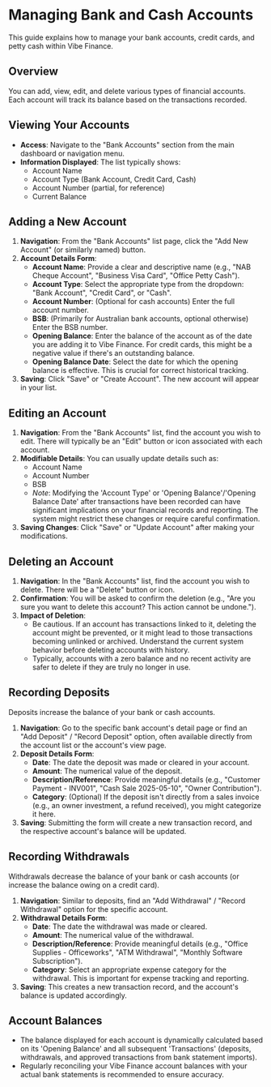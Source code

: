 # Managing Bank and Cash Accounts

This guide explains how to manage your bank accounts, credit cards, and petty cash within Vibe Finance.

## Overview

You can add, view, edit, and delete various types of financial accounts. Each account will track its balance based on the transactions recorded.

## Viewing Your Accounts

-   **Access**: Navigate to the "Bank Accounts" section from the main dashboard or navigation menu.
-   **Information Displayed**: The list typically shows:
    -   Account Name
    -   Account Type (Bank Account, Credit Card, Cash)
    -   Account Number (partial, for reference)
    -   Current Balance

## Adding a New Account

1.  **Navigation**: From the "Bank Accounts" list page, click the "Add New Account" (or similarly named) button.
2.  **Account Details Form**:
    -   **Account Name**: Provide a clear and descriptive name (e.g., "NAB Cheque Account", "Business Visa Card", "Office Petty Cash").
    -   **Account Type**: Select the appropriate type from the dropdown: "Bank Account", "Credit Card", or "Cash".
    -   **Account Number**: (Optional for cash accounts) Enter the full account number.
    -   **BSB**: (Primarily for Australian bank accounts, optional otherwise) Enter the BSB number.
    -   **Opening Balance**: Enter the balance of the account as of the date you are adding it to Vibe Finance. For credit cards, this might be a negative value if there's an outstanding balance.
    -   **Opening Balance Date**: Select the date for which the opening balance is effective. This is crucial for correct historical tracking.
3.  **Saving**: Click "Save" or "Create Account". The new account will appear in your list.

## Editing an Account

1.  **Navigation**: From the "Bank Accounts" list, find the account you wish to edit. There will typically be an "Edit" button or icon associated with each account.
2.  **Modifiable Details**: You can usually update details such as:
    -   Account Name
    -   Account Number
    -   BSB
    -   _Note_: Modifying the 'Account Type' or 'Opening Balance'/'Opening Balance Date' after transactions have been recorded can have significant implications on your financial records and reporting. The system might restrict these changes or require careful confirmation.
3.  **Saving Changes**: Click "Save" or "Update Account" after making your modifications.

## Deleting an Account

1.  **Navigation**: In the "Bank Accounts" list, find the account you wish to delete. There will be a "Delete" button or icon.
2.  **Confirmation**: You will be asked to confirm the deletion (e.g., "Are you sure you want to delete this account? This action cannot be undone.").
3.  **Impact of Deletion**:
    -   Be cautious. If an account has transactions linked to it, deleting the account might be prevented, or it might lead to those transactions becoming unlinked or archived. Understand the current system behavior before deleting accounts with history.
    -   Typically, accounts with a zero balance and no recent activity are safer to delete if they are truly no longer in use.

## Recording Deposits

Deposits increase the balance of your bank or cash accounts.

1.  **Navigation**: Go to the specific bank account's detail page or find an "Add Deposit" / "Record Deposit" option, often available directly from the account list or the account's view page.
2.  **Deposit Details Form**:
    -   **Date**: The date the deposit was made or cleared in your account.
    -   **Amount**: The numerical value of the deposit.
    -   **Description/Reference**: Provide meaningful details (e.g., "Customer Payment - INV001", "Cash Sale 2025-05-10", "Owner Contribution").
    -   **Category**: (Optional) If the deposit isn't directly from a sales invoice (e.g., an owner investment, a refund received), you might categorize it here.
3.  **Saving**: Submitting the form will create a new transaction record, and the respective account's balance will be updated.

## Recording Withdrawals

Withdrawals decrease the balance of your bank or cash accounts (or increase the balance owing on a credit card).

1.  **Navigation**: Similar to deposits, find an "Add Withdrawal" / "Record Withdrawal" option for the specific account.
2.  **Withdrawal Details Form**:
    -   **Date**: The date the withdrawal was made or cleared.
    -   **Amount**: The numerical value of the withdrawal.
    -   **Description/Reference**: Provide meaningful details (e.g., "Office Supplies - Officeworks", "ATM Withdrawal", "Monthly Software Subscription").
    -   **Category**: Select an appropriate expense category for the withdrawal. This is important for expense tracking and reporting.
3.  **Saving**: This creates a new transaction record, and the account's balance is updated accordingly.

## Account Balances

-   The balance displayed for each account is dynamically calculated based on its 'Opening Balance' and all subsequent 'Transactions' (deposits, withdrawals, and approved transactions from bank statement imports).
-   Regularly reconciling your Vibe Finance account balances with your actual bank statements is recommended to ensure accuracy.
